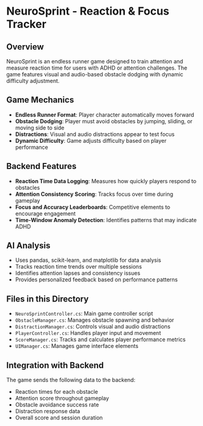 # NeuroSprint - Reaction & Focus Tracker

## Overview
NeuroSprint is an endless runner game designed to train attention and measure reaction time for users with ADHD or attention challenges. The game features visual and audio-based obstacle dodging with dynamic difficulty adjustment.

## Game Mechanics
- **Endless Runner Format**: Player character automatically moves forward
- **Obstacle Dodging**: Player must avoid obstacles by jumping, sliding, or moving side to side
- **Distractions**: Visual and audio distractions appear to test focus
- **Dynamic Difficulty**: Game adjusts difficulty based on player performance

## Backend Features
- **Reaction Time Data Logging**: Measures how quickly players respond to obstacles
- **Attention Consistency Scoring**: Tracks focus over time during gameplay
- **Focus and Accuracy Leaderboards**: Competitive elements to encourage engagement
- **Time-Window Anomaly Detection**: Identifies patterns that may indicate ADHD

## AI Analysis
- Uses pandas, scikit-learn, and matplotlib for data analysis
- Tracks reaction time trends over multiple sessions
- Identifies attention lapses and consistency issues
- Provides personalized feedback based on performance patterns

## Files in this Directory
- `NeuroSprintController.cs`: Main game controller script
- `ObstacleManager.cs`: Manages obstacle spawning and behavior
- `DistractionManager.cs`: Controls visual and audio distractions
- `PlayerController.cs`: Handles player input and movement
- `ScoreManager.cs`: Tracks and calculates player performance metrics
- `UIManager.cs`: Manages game interface elements

## Integration with Backend
The game sends the following data to the backend:
- Reaction times for each obstacle
- Attention score throughout gameplay
- Obstacle avoidance success rate
- Distraction response data
- Overall score and session duration
